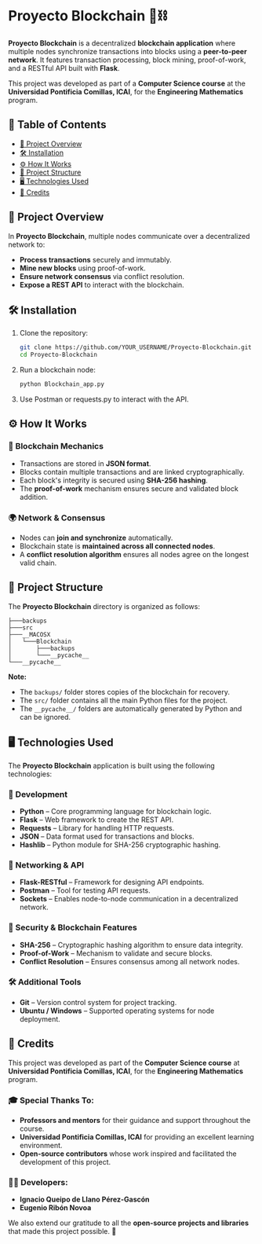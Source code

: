 

# Proyecto Blockchain 🔗⛓️

**Proyecto Blockchain** is a decentralized **blockchain application** where multiple nodes synchronize transactions into blocks using a **peer-to-peer network**. It features transaction processing, block mining, proof-of-work, and a RESTful API built with **Flask**.

This project was developed as part of a **Computer Science course** at the **Universidad Pontificia Comillas, ICAI**, for the **Engineering Mathematics** program.

## 📜 Table of Contents
- [📌 Project Overview](#-project-overview)
- [🛠️ Installation](#️-installation)
- [⚙️ How It Works](#️-how-it-works)
- [📂 Project Structure](#-project-structure)
- [🖥️ Technologies Used](#-technologies-used)
- [🙌 Credits](#-credits)

## 📌 Project Overview

In **Proyecto Blockchain**, multiple nodes communicate over a decentralized network to:
- **Process transactions** securely and immutably.
- **Mine new blocks** using proof-of-work.
- **Ensure network consensus** via conflict resolution.
- **Expose a REST API** to interact with the blockchain.

## 🛠️ Installation

1. Clone the repository:
   ```sh
   git clone https://github.com/YOUR_USERNAME/Proyecto-Blockchain.git
   cd Proyecto-Blockchain
2. Run a blockchain node:
   ```sh
   python Blockchain_app.py
3. Use Postman or requests.py to interact with the API.

## ⚙️ How It Works

### 🔗 Blockchain Mechanics
- Transactions are stored in **JSON format**.
- Blocks contain multiple transactions and are linked cryptographically.
- Each block's integrity is secured using **SHA-256 hashing**.
- The **proof-of-work** mechanism ensures secure and validated block addition.

### 🌍 Network & Consensus
- Nodes can **join and synchronize** automatically.
- Blockchain state is **maintained across all connected nodes**.
- A **conflict resolution algorithm** ensures all nodes agree on the longest valid chain.

## 📂 Project Structure

The **Proyecto Blockchain** directory is organized as follows:

```plaintext
├───backups
├───src
├───__MACOSX
│   └───Blockchain
│       ├───backups
│       └───__pycache__
└───__pycache__
```
**Note:**  
- The `backups/` folder stores copies of the blockchain for recovery.  
- The `src/` folder contains all the main Python files for the project.  
- The `__pycache__/` folders are automatically generated by Python and can be ignored.

## 🖥️ Technologies Used

The **Proyecto Blockchain** application is built using the following technologies:

### 🔧 Development
- **Python** – Core programming language for blockchain logic.
- **Flask** – Web framework to create the REST API.
- **Requests** – Library for handling HTTP requests.
- **JSON** – Data format used for transactions and blocks.
- **Hashlib** – Python module for SHA-256 cryptographic hashing.

### 📡 Networking & API
- **Flask-RESTful** – Framework for designing API endpoints.
- **Postman** – Tool for testing API requests.
- **Sockets** – Enables node-to-node communication in a decentralized network.

### 🔐 Security & Blockchain Features
- **SHA-256** – Cryptographic hashing algorithm to ensure data integrity.
- **Proof-of-Work** – Mechanism to validate and secure blocks.
- **Conflict Resolution** – Ensures consensus among all network nodes.

### 🛠️ Additional Tools
- **Git** – Version control system for project tracking.
- **Ubuntu / Windows** – Supported operating systems for node deployment.

## 🙌 Credits

This project was developed as part of the **Computer Science course** at **Universidad Pontificia Comillas, ICAI**, for the **Engineering Mathematics** program.

### 🎓 Special Thanks To:
- **Professors and mentors** for their guidance and support throughout the course.
- **Universidad Pontificia Comillas, ICAI** for providing an excellent learning environment.
- **Open-source contributors** whose work inspired and facilitated the development of this project.

### 👨‍💻 Developers:
- **Ignacio Queipo de Llano Pérez-Gascón**
- **Eugenio Ribón Novoa**

We also extend our gratitude to all the **open-source projects and libraries** that made this project possible. 🚀
